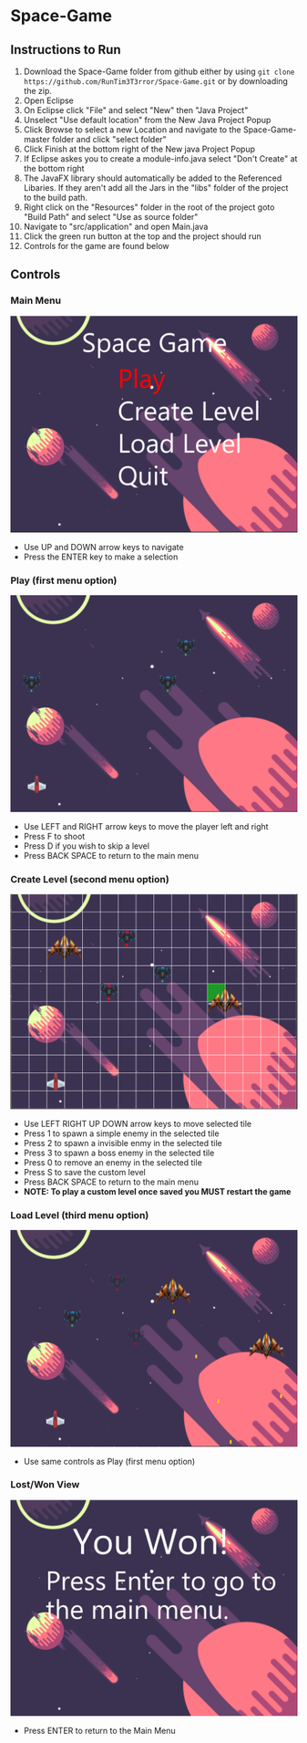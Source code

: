 # Space-Game
## Instructions to Run
1. Download the Space-Game folder from github either by using `git clone https://github.com/RunTim3T3rror/Space-Game.git` or by downloading the zip.
2. Open Eclipse
3. On Eclipse click "File" and select "New" then "Java Project"
4. Unselect "Use default location" from the New Java Project Popup
5. Click Browse to select a new Location and navigate to the Space-Game-master folder and click "select folder"
6. Click Finish at the bottom right of the New java Project Popup
7. If Eclipse askes you to create a module-info.java select "Don't Create" at the bottom right
8. The JavaFX library should automatically be added to the Referenced Libaries. If they aren't add all the Jars in the "libs" folder of the project to the build path.
9. Right click on the "Resources" folder in the root of the project goto "Build Path" and select "Use as source folder"
10. Navigate to "src/application" and open Main.java
11. Click the green run button at the top and the project should run
12. Controls for the game are found below
## Controls
### Main Menu
![alt text](https://github.com/RunTim3T3rror/Space-Game/raw/master/Screenshtos/Main%20Menu.PNG "Main Menu")
* Use UP and DOWN arrow keys to navigate
* Press the ENTER key to make a selection
### Play (first menu option)
![alt text](https://github.com/RunTim3T3rror/Space-Game/raw/master/Screenshtos/Play.PNG "Play")
* Use LEFT and RIGHT arrow keys to move the player left and right
* Press F to shoot
* Press D if you wish to skip a level
* Press BACK SPACE to return to the main menu
### Create Level (second menu option)
![alt text](https://github.com/RunTim3T3rror/Space-Game/raw/master/Screenshtos/Create.PNG "Crete")
* Use LEFT RIGHT UP DOWN arrow keys to move selected tile
* Press 1 to spawn a simple enemy in the selected tile
* Press 2 to spawn a invisible enmy in the selected tile
* Press 3 to spawn a boss enemy in the selected tile
* Press 0 to remove an enemy in the selected tile
* Press S to save the custom level
* Press BACK SPACE to return to the main menu
* <b> NOTE: To play a custom level once saved you MUST restart the game </b>
### Load Level (third menu option)
![alt text](https://github.com/RunTim3T3rror/Space-Game/raw/master/Screenshtos/Custom.PNG "Play Custom")
* Use same controls as Play (first menu option) 
### Lost/Won View
![alt text](https://github.com/RunTim3T3rror/Space-Game/raw/master/Screenshtos/Won.PNG "Won Level")
* Press ENTER to return to the Main Menu
